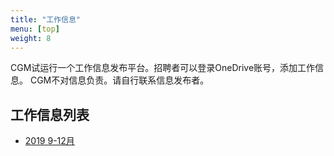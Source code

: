 ```yaml
---
title: "工作信息"
menu: [top]
weight: 8
---
```


CGM试运行一个工作信息发布平台。招聘者可以登录OneDrive账号，添加工作信息。
CGM不对信息负责。请自行联系信息发布者。


## 工作信息列表

- [2019 9-12月](https://1drv.ms/x/s!ApL8ekkjd7QEf2oDvj8g_Os3m9s)
